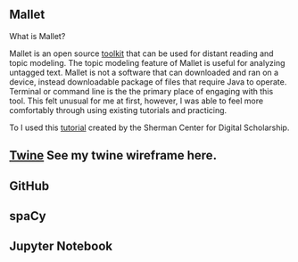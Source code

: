 ## Mallet 
What is Mallet? 

Mallet is an open source [toolkit](https://mimno.github.io/Mallet/) that can be used for distant reading and topic modeling. The topic modeling feature of Mallet is useful for analyzing untagged text. Mallet is not a software that can downloaded and ran on a device, instead downloadable package of files that require Java to operate. Terminal or command line is the the primary place of engaging with this tool. This felt unusual for me at first, however, I was able to feel more comfortably through using existing tutorials and practicing.        

To I used this [tutorial](https://learn.scds.ca/text-analysis-3/lessons/mallet.html) created by the Sherman Center for Digital Scholarship. 
## [Twine](https://twinery.org/2/#/stories/b827dbeb-f961-4a05-a867-d29910546b31) See my twine wireframe here.

## GitHub
## spaCy
## Jupyter Notebook

